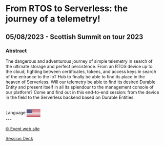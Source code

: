 # From RTOS to Serverless: the journey of a telemetry!
## 05/08/2023 - Scottish Summit on tour 2023 
### Abstract
The dangerous and adventurous journey of simple telemetry in search of the ultimate storage and perfect persistence. From an RTOS device up to the cloud, fighting between certificates, tokens, and access keys in search of the entrance to the IoT Hub to finally be able to find its place in the heaven of Serverless. Will our telemetry be able to find its desired Durable Entity and present itself in all its splendour to the management console of our platform? Come and find out in this end-to-end session: from the device in the field to the Serverless backend based on Durable Entities.


<br/>
Language <img width="45" src="https://raw.githubusercontent.com/dpcons/DPCons/Dev/Resources/FlagUSA.svg" style="vertical-align:middle">
<br/>
---

<br/>
<p>
<a href="https://scottishsummit.com/#">🌐 Event web site</a>
</p>

<p>
<a href="https://github.com/dpcons/DPCons/blob/main/Decks/MVPSummit23-Template.pptx" 
target="_blank">Session Deck</a>
</a>
</p>
